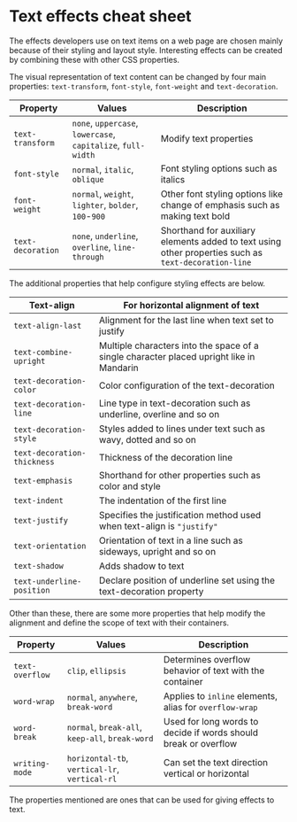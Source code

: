 # Text effects cheat sheet

The effects developers use on text items on a web page are chosen mainly because of their styling and layout style. Interesting effects can be created by combining these with other CSS properties. 

The visual representation of text content can be changed by four main properties: `text-transform`, `font-style`, `font-weight` and `text-decoration`.

| Property | Values | Description |
|----------|--------|-------------|
| `text-transform` | `none`, `uppercase`, `lowercase`, `capitalize`, `full-width` | Modify text properties |
| `font-style` | `normal`, `italic`, `oblique` | Font styling options such as italics |
| `font-weight` | `normal`, `weight`, `lighter`, `bolder`, `100`-`900` | Other font styling options like change of emphasis such as making text bold |
| `text-decoration` | `none`, `underline`, `overline`, `line-through` | Shorthand for auxiliary elements added to text using other properties such as `text-decoration-line` |

The additional properties that help configure styling effects are below.

| Text-align | For horizontal alignment of text |
|------------|----------------------------------|
| `text-align-last` | Alignment for the last line when text set to justify |
| `text-combine-upright` | Multiple characters into the space of a single character placed upright like in Mandarin |
| `text-decoration-color` | Color configuration of the text-decoration |
| `text-decoration-line` | Line type in text-decoration such as underline, overline and so on |
| `text-decoration-style` | Styles added to lines under text such as wavy, dotted and so on |
| `text-decoration-thickness` | Thickness of the decoration line |
| `text-emphasis` | Shorthand for other properties such as color and style |
| `text-indent` | The indentation of the first line |
| `text-justify` | Specifies the justification method used when text-align is `"justify"` |
| `text-orientation` | Orientation of text in a line such as sideways, upright and so on |
| `text-shadow` | Adds shadow to text |
| `text-underline-position` | Declare position of underline set using the text-decoration property |

Other than these, there are some more properties that help modify the alignment and define the scope of text with their containers. 

| Property | Values | Description |
|----------|--------|-------------|
| `text-overflow` | `clip`, `ellipsis` | Determines overflow behavior of text with the container |
| `word-wrap` | `normal`, `anywhere`, `break-word` | Applies to `inline` elements, alias for `overflow-wrap` |
| `word-break` | `normal`, `break-all`, `keep-all`, `break-word` | Used for long words to decide if words should break or overflow |
| `writing-mode` | `horizontal-tb`, `vertical-lr`, `vertical-rl` | Can set the text direction vertical or horizontal |

The properties mentioned are ones that can be used for giving effects to text. 